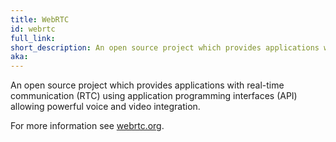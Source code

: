 ```yaml
---
title: WebRTC
id: webrtc
full_link:
short_description: An open source project which provides applications with real-time communication (RTC) using application programming interfaces (API) allowing powerful voice and video integration.
aka:
---
```


An open source project which provides applications with real-time communication (RTC) using application programming interfaces (API) allowing powerful voice and video integration.

For more information see [webrtc.org](https://webrtc.org/).
